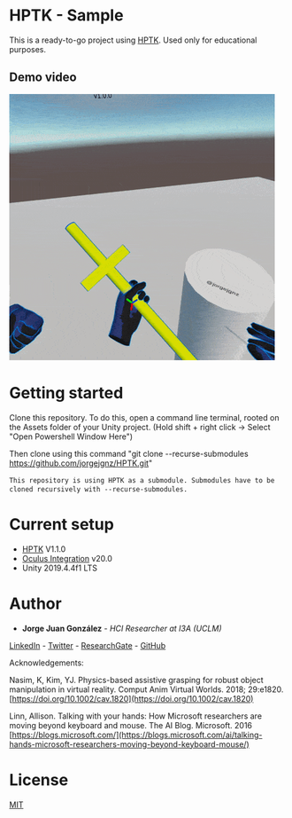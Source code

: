 # HPTK - Sample
This is a ready-to-go project using [HPTK](https://github.com/jorgejgnz/HPTK). Used only for educational purposes.

## Demo video
[![Demo video](./Media/hptk.gif)](https://twitter.com/jorgejgnz/status/1285514990619942912)

# Getting started
Clone this repository. To do this, open a command line terminal, rooted on the Assets folder of your Unity project. 
(Hold shift + right click -> Select "Open Powershell Window Here")

Then clone using this command "git clone --recurse-submodules https://github.com/jorgejgnz/HPTK.git"

    This repository is using HPTK as a submodule. Submodules have to be cloned recursively with --recurse-submodules.

# Current setup
- [HPTK](https://github.com/jorgejgnz/HPTK/releases/tag/v1.0.0) V1.1.0
- [Oculus Integration](https://assetstore.unity.com/packages/tools/integration/oculus-integration-82022) v20.0
- Unity 2019.4.4f1 LTS

# Author
* **Jorge Juan González** - *HCI Researcher at I3A (UCLM)*

[LinkedIn](https://www.linkedin.com/in/jorgejgnz/) - [Twitter](https://twitter.com/jorgejgnz) - [ResearchGate](https://www.researchgate.net/profile/Jorge_Juan_Gonzalez) - [GitHub](https://github.com/jorgejgnz)

Acknowledgements:

Nasim, K, Kim, YJ. Physics-based assistive grasping for robust object manipulation in virtual reality. Comput Anim Virtual Worlds. 2018; 29:e1820. [https://doi.org/10.1002/cav.1820](https://doi.org/10.1002/cav.1820)

Linn, Allison. Talking with your hands: How Microsoft researchers are moving beyond keyboard and mouse. The AI Blog. Microsoft. 2016
[https://blogs.microsoft.com/](https://blogs.microsoft.com/ai/talking-hands-microsoft-researchers-moving-beyond-keyboard-mouse/)

# License
[MIT](./LICENSE.md)
